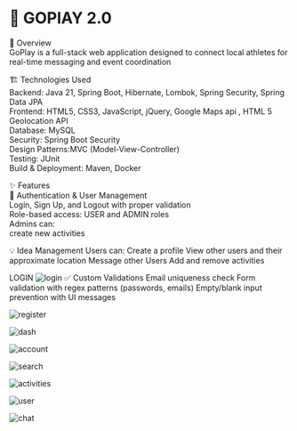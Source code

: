 # 🚀 GOPlAY 2.0  
📖 Overview  
GoPlay is a full-stack web application designed to connect local athletes for real-time messaging and event coordination

🏗️ Technologies Used  
Backend: Java 21, Spring Boot, Hibernate, Lombok, Spring Security, Spring Data JPA  
Frontend: HTML5, CSS3, JavaScript, jQuery, Google Maps api , HTML 5 Geolocation API  
Database: MySQL  
Security: Spring Boot Security  
Design Patterns:MVC (Model-View-Controller)   
Testing: JUnit  
Build & Deployment: Maven, Docker  
  
✨ Features  
🔑 Authentication & User Management  
Login, Sign Up, and Logout with proper validation  
Role-based access: USER and ADMIN roles  
Admins can:  
create new activities  

💡 Idea Management
Users can:
Create a profile
View other users and their approximate location
Message other Users
Add and remove activities 

LOGIN 
![login](https://github.com/user-attachments/assets/1d7e7d72-572d-49b8-be76-821e7732ae1f)
✅ Custom Validations
Email uniqueness check
Form validation with regex patterns (passwords, emails)
Empty/blank input prevention with UI messages


![register](https://github.com/user-attachments/assets/88591d02-9e0c-44e5-81e7-f038e1aa1b12)

![dash](https://github.com/user-attachments/assets/de5f8cbc-ef41-4c66-8f80-68a4c0ec49a1)

![account](https://github.com/user-attachments/assets/45254994-e503-450b-9385-5998095d8c24)



![search](https://github.com/user-attachments/assets/3bf7828a-dbf3-46e3-bed8-b829d1ca76a8)


![activities](https://github.com/user-attachments/assets/8bafda8b-3489-4fa2-ba9b-901ee0f83584)


![user](https://github.com/user-attachments/assets/f9e616f4-7b35-4baf-89b0-8422b9d9c6e1)


![chat](https://github.com/user-attachments/assets/c238a89e-7a96-46ee-9d23-5872addd15a8)





